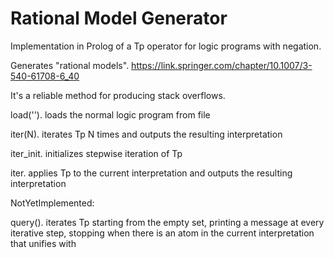 
# Rational Model Generator

Implementation in Prolog of a Tp operator for logic programs with negation. 

Generates "rational models". https://link.springer.com/chapter/10.1007/3-540-61708-6_40

It's a reliable method for producing stack overflows.

load('<Filename>'). 
	loads the normal logic program from file <Filename>

iter(N).
	iterates Tp N times and outputs the resulting interpretation


iter_init.
	initializes stepwise iteration of Tp

iter.
	applies Tp to the current interpretation and outputs
	the resulting interpretation


NotYetImplemented:

query(<Query>).
	iterates Tp starting from the empty set, printing a message
	at every iterative step, stopping when there is an atom
	in the current interpretation that unifies with <Query>
